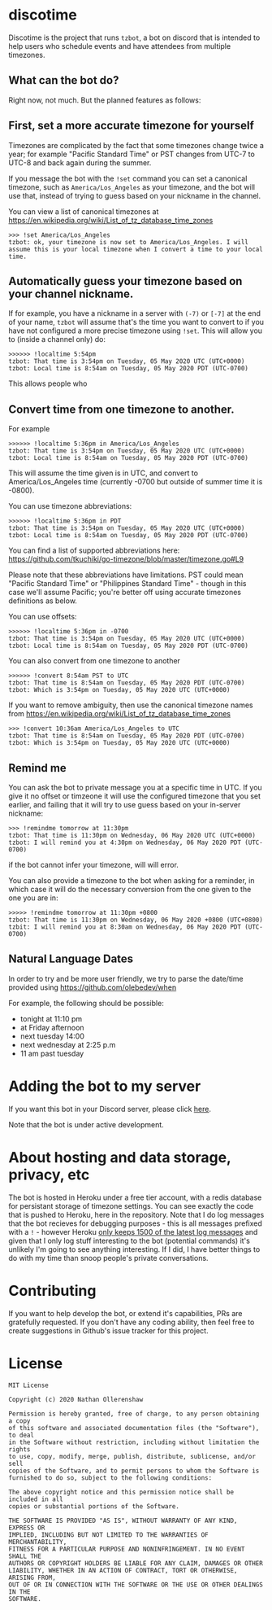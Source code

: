 # discotime

Discotime is the project that runs `tzbot`, a bot on discord that is intended to help users who schedule events and have attendees from multiple timezones.

## What can the bot do?

Right now, not much. But the planned features as follows:

## First, set a more accurate timezone for yourself

Timezones are complicated by the fact that some timezones change twice a year; for example "Pacific Standard Time" or PST changes from UTC-7 to UTC-8 and back again during the summer.

If you message the bot with the `!set` command you can set a canonical timezone, such as `America/Los_Angeles` as your timezone, and the bot will use that, instead of trying to guess based on your nickname in the channel.

You can view a list of canonical timezones at https://en.wikipedia.org/wiki/List_of_tz_database_time_zones

```
>>> !set America/Los_Angeles
tzbot: ok, your timezone is now set to America/Los_Angeles. I will assume this is your local timezone when I convert a time to your local time.
```

## Automatically guess your timezone based on your channel nickname.

If for example, you have a nickname in a server with `(-7)` or `[-7]` at the end of your name, `tzbot` will assume that's the time you want to convert to if you have not configured a more precise timezone using `!set`. This will allow you to (inside a channel only) do:

```
>>>>>> !localtime 5:54pm
tzbot: That time is 3:54pm on Tuesday, 05 May 2020 UTC (UTC+0000)
tzbot: Local time is 8:54am on Tuesday, 05 May 2020 PDT (UTC-0700)
```

This allows people who

## Convert time from one timezone to another.

For example

```
>>>>>> !localtime 5:36pm in America/Los_Angeles
tzbot: That time is 3:54pm on Tuesday, 05 May 2020 UTC (UTC+0000)
tzbot: Local time is 8:54am on Tuesday, 05 May 2020 PDT (UTC-0700)
```

This will assume the time given is in UTC, and convert to America/Los_Angeles time (currently -0700 but outside of summer time it is -0800).

You can use timezone abbreviations:

```
>>>>>> !localtime 5:36pm in PDT
tzbot: That time is 3:54pm on Tuesday, 05 May 2020 UTC (UTC+0000)
tzbot: Local time is 8:54am on Tuesday, 05 May 2020 PDT (UTC-0700)
```

You can find a list of supported abbreviations here: https://github.com/tkuchiki/go-timezone/blob/master/timezone.go#L9

Please note that these abbreviations have limitations. PST could mean "Pacific Standard Time" or "Philippines Standard Time" - though in this case we'll assume Pacific; you're better off using accurate timezones definitions as below.

You can use offsets:

```
>>>>>> !localtime 5:36pm in -0700
tzbot: That time is 3:54pm on Tuesday, 05 May 2020 UTC (UTC+0000)
tzbot: Local time is 8:54am on Tuesday, 05 May 2020 PDT (UTC-0700)
```

You can also convert from one timezone to another

```
>>>>>> !convert 8:54am PST to UTC
tzbot: That time is 8:54am on Tuesday, 05 May 2020 PDT (UTC-0700)
tzbot: Which is 3:54pm on Tuesday, 05 May 2020 UTC (UTC+0000)
```

If you want to remove ambiguity, then use the canonical timezone names from https://en.wikipedia.org/wiki/List_of_tz_database_time_zones

```
>>> !convert 10:36am America/Los_Angeles to UTC
tzbot: That time is 8:54am on Tuesday, 05 May 2020 PDT (UTC-0700)
tzbot: Which is 3:54pm on Tuesday, 05 May 2020 UTC (UTC+0000)
```

## Remind me

You can ask the bot to private message you at a specific time in UTC. If you give it no offset or timzeone it will use the configured timezone that you set earlier, and failing that it will try to use guess based on your in-server nickname:

```
>>> !remindme tomorrow at 11:30pm
tzbot: That time is 11:30pm on Wednesday, 06 May 2020 UTC (UTC+0000)
tzbot: I will remind you at 4:30pm on Wednesday, 06 May 2020 PDT (UTC-0700)
```

if the bot cannot infer your timezone, will will error.

You can also provide a timezone to the bot when asking for a reminder, in which case it will do the necessary conversion from the one given to the one you are in:

```
>>>>> !remindme tomorrow at 11:30pm +0800
tzbot: That time is 11:30pm on Wednesday, 06 May 2020 +0800 (UTC+0800)
tzbit: I will remind you at 8:30am on Wednesday, 06 May 2020 PDT (UTC-0700)
```

## Natural Language Dates

In order to try and be more user friendly, we try to parse the date/time provided using https://github.com/olebedev/when

For example, the following should be possible:

* tonight at 11:10 pm
* at Friday afternoon
* next tuesday 14:00
* next wednesday at 2:25 p.m
* 11 am past tuesday

# Adding the bot to my server

If you want this bot in your Discord server, please click [here](https://discord.com/api/oauth2/authorize?client_id=707063041547829279&permissions=388160&scope=bot).

Note that the bot is under active development.

# About hosting and data storage, privacy, etc

The bot is hosted in Heroku under a free tier account, with a redis database for persistant storage of timezone settings. You can see exactly the code that is pushed to Heroku, here in the repository. Note that I do log messages that the bot recieves for debugging purposes - this is all messages prefixed with a `!` - however Heroku [only keeps 1500 of the latest log messages](https://devcenter.heroku.com/articles/logging#log-history-limits) and given that I only log stuff interesting to the bot (potential commands) it's unlikely I'm going to see anything interesting. If I did, I have better things to do with my time than snoop people's private conversations.

# Contributing

If you want to help develop the bot, or extend it's capabilities, PRs are gratefully requested. If you don't have any coding ability, then feel free to create suggestions in Github's issue tracker for this project.

# License

```
MIT License

Copyright (c) 2020 Nathan Ollerenshaw

Permission is hereby granted, free of charge, to any person obtaining a copy
of this software and associated documentation files (the "Software"), to deal
in the Software without restriction, including without limitation the rights
to use, copy, modify, merge, publish, distribute, sublicense, and/or sell
copies of the Software, and to permit persons to whom the Software is
furnished to do so, subject to the following conditions:

The above copyright notice and this permission notice shall be included in all
copies or substantial portions of the Software.

THE SOFTWARE IS PROVIDED "AS IS", WITHOUT WARRANTY OF ANY KIND, EXPRESS OR
IMPLIED, INCLUDING BUT NOT LIMITED TO THE WARRANTIES OF MERCHANTABILITY,
FITNESS FOR A PARTICULAR PURPOSE AND NONINFRINGEMENT. IN NO EVENT SHALL THE
AUTHORS OR COPYRIGHT HOLDERS BE LIABLE FOR ANY CLAIM, DAMAGES OR OTHER
LIABILITY, WHETHER IN AN ACTION OF CONTRACT, TORT OR OTHERWISE, ARISING FROM,
OUT OF OR IN CONNECTION WITH THE SOFTWARE OR THE USE OR OTHER DEALINGS IN THE
SOFTWARE.
```
